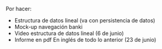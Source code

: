 Por hacer:


- Estructura de datos lineal (va con persistencia de datos)
- Mock-up navegación banki
- Video estructura de datos lineal (6 de junio)
- Informe en pdf En inglés de todo lo anterior (23 de junio)
